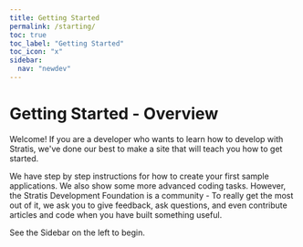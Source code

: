 ```yaml
---
title: Getting Started
permalink: /starting/
toc: true
toc_label: "Getting Started"
toc_icon: "x"
sidebar:
  nav: "newdev"
---
```

# Getting Started - Overview

Welcome! If you are a developer who wants to learn how to develop with Stratis, we've done our best to make a site that will teach you how to get started.

We have step by step instructions for how to create your first sample applications. We also show some more advanced coding tasks. However, the Stratis Development Foundation is a community - To really get the most out of it, we ask you to give feedback, ask questions, and even contribute articles and code when you have built something useful.

See the Sidebar on the left to begin.